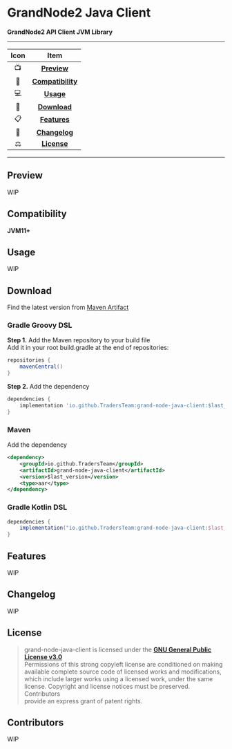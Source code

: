 # GrandNode2 Java Client

**GrandNode2 API Client JVM Library**

---

| Icon |                Item                 |
|:----:|:-----------------------------------:|
|  📺  |       [**Preview**](#Preview)       |
|  📱  | [**Compatibility**](#Compatibility) |
|  💻  |         [**Usage**](#Usage)         |
|  📩  |      [**Download**](#Download)      |
|  📋  |      [**Features**](#Features)      |
|  🧾  |     [**Changelog**](#Changelog)     |
|  ⚖️  |       [**License**](#License)       |

---

## Preview

WIP

## Compatibility

**JVM11+**

## Usage

WIP

## Download

Find the latest version from [Maven Artifact](https://repo1.maven.org/maven2/io/github/TradersTeam/grand-node-java-client/maven-metadata.xml)

### Gradle Groovy DSL

**Step 1.** Add the Maven repository to your build file  
Add it in your root build.gradle at the end of repositories:

```groovy
repositories {
    mavenCentral()
}
```

**Step 2.** Add the dependency

```groovy
dependencies {
    implementation 'io.github.TradersTeam:grand-node-java-client:$last_version'
}
```

### Maven

Add the dependency

```xml
<dependency>
    <groupId>io.github.TradersTeam</groupId>
    <artifactId>grand-node-java-client</artifactId>
    <version>$last_version</version>
    <type>aar</type>
</dependency>  
```

### Gradle Kotlin DSL

```groovy
dependencies {
    implementation("io.github.TradersTeam:grand-node-java-client:$last_version")
}
```

## Features

WIP


## Changelog

WIP


## License

> grand-node-java-client is licensed under the **[GNU General Public License v3.0](./LICENSE)**  
> Permissions of this strong copyleft license are conditioned on making  
> available complete source code of licensed works and modifications,  
> which include larger works using a licensed work, under the same  
> license. Copyright and license notices must be preserved. Contributors  
> provide an express grant of patent rights.

## Contributors

WIP

